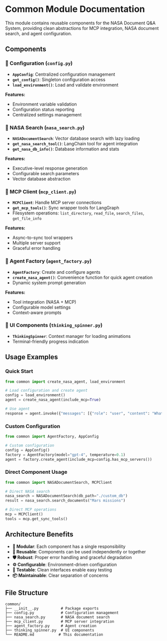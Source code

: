 # Common Module Documentation

This module contains reusable components for the NASA Document Q&A System, providing clean abstractions for MCP integration, NASA document search, and agent configuration.

## Components

### 🔧 Configuration (`config.py`)
- **`AppConfig`**: Centralized configuration management
- **`get_config()`**: Singleton configuration access
- **`load_environment()`**: Load and validate environment

**Features:**
- Environment variable validation
- Configuration status reporting
- Centralized settings management

### 🚀 NASA Search (`nasa_search.py`) 
- **`NASADocumentSearch`**: Vector database search with lazy loading
- **`get_nasa_search_tool()`**: LangChain tool for agent integration
- **`get_nasa_db_info()`**: Database information and stats

**Features:**
- Executive-level response generation
- Configurable search parameters
- Vector database abstraction

### 🔗 MCP Client (`mcp_client.py`)
- **`MCPClient`**: Handle MCP server connections
- **`get_mcp_tools()`**: Sync wrapper tools for LangGraph
- Filesystem operations: `list_directory`, `read_file`, `search_files`, `get_file_info`

**Features:**
- Async-to-sync tool wrappers
- Multiple server support
- Graceful error handling

### 🤖 Agent Factory (`agent_factory.py`)
- **`AgentFactory`**: Create and configure agents
- **`create_nasa_agent()`**: Convenience function for quick agent creation
- Dynamic system prompt generation

**Features:**
- Tool integration (NASA + MCP)
- Configurable model settings
- Context-aware prompts

### 🎨 UI Components (`thinking_spinner.py`)
- **`ThinkingSpinner`**: Context manager for loading animations
- Terminal-friendly progress indication

## Usage Examples

### Quick Start
```python
from common import create_nasa_agent, load_environment

# Load configuration and create agent
config = load_environment()
agent = create_nasa_agent(include_mcp=True)

# Use agent
response = agent.invoke({"messages": [{"role": "user", "content": "What are NASA's risk strategies?"}]})
```

### Custom Configuration
```python
from common import AgentFactory, AppConfig

# Custom configuration
config = AppConfig()
factory = AgentFactory(model="gpt-4", temperature=0.1)
agent = factory.create_agent(include_mcp=config.has_mcp_servers())
```

### Direct Component Usage
```python
from common import NASADocumentSearch, MCPClient

# Direct NASA search
nasa_search = NASADocumentSearch(db_path="./custom_db")
result = nasa_search.search_documents("Mars missions")

# Direct MCP operations
mcp = MCPClient()
tools = mcp.get_sync_tools()
```

## Architecture Benefits

- **🧩 Modular**: Each component has a single responsibility
- **🔄 Reusable**: Components can be used independently or together
- **🛡️ Robust**: Proper error handling and graceful degradation
- **⚙️ Configurable**: Environment-driven configuration
- **🧪 Testable**: Clean interfaces enable easy testing
- **📦 Maintainable**: Clear separation of concerns

## File Structure
```
common/
├── __init__.py          # Package exports
├── config.py            # Configuration management
├── nasa_search.py       # NASA document search
├── mcp_client.py        # MCP server integration  
├── agent_factory.py     # Agent creation
├── thinking_spinner.py  # UI components
└── README.md           # This documentation
``` 